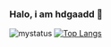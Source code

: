 ### Halo, i am hdgaadd 👋

![mystatus](https://github-readme-stats.vercel.app/api?username=hdgaadd&&show_icons=true&theme=vue-dark&count_private=true)
[![Top Langs](https://github-readme-stats.vercel.app/api/top-langs/?username=hdgaadd&layout=compact&show_icons=true&theme=vue-dark)](https://github.com/anuraghazra/github-readme-stats)

<!--
**hdgaadd/hdgaadd** is a ✨ _special_ ✨ repository because its `README.md` (this file) appears on your GitHub profile.

Here are some ideas to get you started:

- 🔭 I’m currently working on ...
- 🌱 I’m currently learning ...
- 👯 I’m looking to collaborate on ...
- 🤔 I’m looking for help with ...
- 💬 Ask me about ...
- 📫 How to reach me: ...
- 😄 Pronouns: ...
- ⚡ Fun fact: ...
-->
